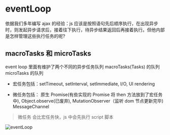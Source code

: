 # eventLoop

依据我们多年编写 ajax 的经验：js 应该是按照语句先后顺序执行，在出现异步时，则发起异步请求后，接着往下执行，待异步结果返回后再接着执行。但他内部是怎样管理这些执行任务的呢?

## macroTasks 和 microTasks

event loop 里面有维护了两个不同的异步任务队列 macroTasks(Tasks) 的队列 microTasks 的队列

- 宏任务包括：setTimeout, setInterval, setImmediate, I/O, UI rendering

- 微任务包括： 原生 Promise(有些实现的 Promise 将 then 方法放到了宏任务中), Object.observe(已废弃), MutationObserver（监听 dom 节点更新完毕) MessageChannel

> 微任务 会比宏任务快，js 中会先执行 script 脚本

![eventLoop](eventLoop.jpg)
